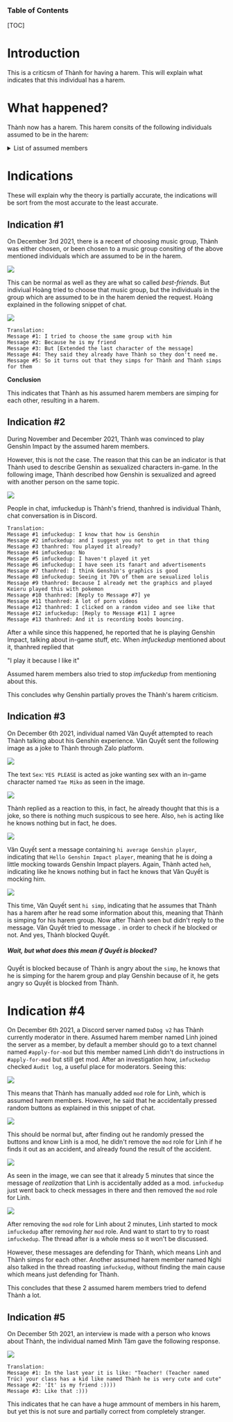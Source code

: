 <h3>Table of Contents</h3>

[TOC]

# Introduction
This is a criticsm of Thành for having a harem. This will explain what indicates that this individual has a harem.
# What happened?

Thành now has a harem. This harem consits of the following individuals assumed to be in the harem:
<details>
<summary>List of assumed members</summary>
<pre>
+ Linh
+ Nghi
+ Vy
</pre>
</details> 

# Indications
These will explain why the theory is partially accurate, the indications will be sort from the most accurate to the least accurate.
## Indication #1
On December 3rd 2021, there is a recent of choosing music group, Thành was either chosen, or been chosen to a music group consiting of the above mentioned individuals which are assumed to be in the harem.

![](/Images/ThanhHarem/musicGroup-indicattion.png)

This can be normal as well as they are what so called *best-friends*. But indiviual Hoàng tried to choose that music group, but the individuals in the group which are assumed to be in the harem denied the request. Hoàng explained in the following snippet of chat.

![](/Images/ThanhHarem/HoangSChat.jpg)

```
Translation:
Message #1: I tried to choose the same group with him
Message #2: Because he is my friend
Message #3: But [Extended the last character of the message]
Message #4: They said they already have Thành so they don't need me.
Message #5: So it turns out that they simps for Thành and Thành simps for them
```
**Conclusion**

This indicates that Thành as his assumed harem members are simping for each other, resulting in a harem.

## Indication #2
During November and December 2021, Thành was convinced to play Genshin Impact by the assumed harem members.

However, this is not the case. The reason that this can be an indicator is that Thành used to describe Genshin as sexualized characters in-game. In the following image, Thành described how Genshin is sexualized and agreed with another person on the same topic.

![](/Images/ThanhHarem/ThanhDescribingGenshin.png)

People in chat, imfuckedup is Thành's friend, thanhred is individual Thành, chat conversation is in Discord.
```
Translation:
Message #1 imfuckedup: I know that how is Genshin
Message #2 imfuckedup: and I suggest you not to get in that thing
Message #3 thanhred: You played it already? 
Message #4 imfuckedup: No
Message #5 imfuckedup: I haven't played it yet
Message #6 imfuckedup: I have seen its fanart and advertisements
Message #7 thanhred: I think Genshin's graphics is good
Message #8 imfuckedup: Seeing it 70% of them are sexualized lolis
Message #9 thanhred: Because I already met the graphics and played Keieru played this with pokemon
Message #10 thanhred: [Reply to Message #7] ye
Message #11 thanhred: A lot of porn videos
Message #12 thanhred: I clicked on a random video and see like that
Message #12 imfuckedup: [Reply to Message #11] I agree
Message #13 thanhred: And it is recording boobs bouncing.
```

After a while since this happened, he reported that he is playing Genshin Impact, talking about in-game stuff, etc. When *imfuckedup* mentioned about it, thanhred replied that

"I play it because I like it"

Assumed harem members also tried to stop *imfuckedup* from mentioning about this.

This concludes why Genshin partially proves the Thành's harem criticism.

## Indication #3
On December 6th 2021, individual named Văn Quyết attempted to reach Thành talking about his Genshin experience. Văn Quyết sent the following image as a joke to Thành through Zalo platform.

![](/Images/ThanhHarem/BlockedChat/sentimage.jpg)

The text `Sex`: `YES PLEASE` is acted as joke wanting sex with an in-game character named `Yae Miko` as seen in the image.

![](/Images/ThanhHarem/BlockedChat/sent-text-sex-joke.png)

Thành replied as a reaction to this, in fact, he already thought that this is a joke, so there is nothing much suspicous to see here. Also, `heh` is acting like he knows nothing but in fact, he does.

![](/Images/ThanhHarem/BlockedChat/average-genshin-impact-player.jpg)

Văn Quyết sent a message containing `hi average Genshin player`, indicating that `Hello Genshin Impact player`, meaning that he is doing a little mocking towards Genshin Impact players. Again, Thành acted `heh`, indicating like he knows nothing but in fact he knows that Văn Quyết is mocking him.

![](/Images/ThanhHarem/BlockedChat/blocked-lol.jpg)

This time, Văn Quyết sent `hi simp`, indicating that he assumes that Thành has a harem after he read some information about this, meaning that Thành is simping for his harem group. Now after Thành seen but didn't reply to the message. Văn Quyết tried to message `.` in order to check if he blocked or not. And yes, Thành blocked Quyết. 

<h5>Wait, but what does this mean if Quyết is blocked?</h5>

Quyết is blocked because of Thành is angry about the `simp`, he knows that he is simping for the harem group and play Genshin because of it, he gets angry so Quyết is blocked from Thành.

# Indication #4
On December 6th 2021, a Discord server named `DaDog v2` has Thành currently moderator in there. Assumed harem member named Linh joined the server as a member, by default a member should go to a text channel named `#apply-for-mod` but this member named Linh didn't do instructions in `#apply-for-mod` but still get mod. After an investigation how, `imfuckedup` checked `Audit log`, a useful place for moderators. Seeing this:

![](/Images/ThanhHarem/BlockedChat/audit-log-mod.png)

This means that Thành has manually added `mod` role for Linh, which is assumed harem members. However, he said that he accidentally pressed random buttons as explained in this snippet of chat.

![](/Images/ThanhHarem/BlockedChat/whyamiamod.png)

This should be normal but, after finding out he randomly pressed the buttons and know Linh is a mod, he didn't remove the `mod` role for Linh if he finds it out as an accident, and already found the result of the accident.

![](/Images/ThanhHarem/BlockedChat/audit-log-no-realization.png)

As seen in the image, we can see that it already 5 minutes that since the message of *realization* that Linh is accidentally added as a mod. `imfuckedup` just went back to check messages in there and then removed the `mod` role for Linh.

![](/Images/ThanhHarem/BlockedChat/near-to-get-roasted-mocking-mod.png)

After removing the `mod` role for Linh about 2 minutes, Linh started to mock `imfuckedup` after removing *her* `mod` role. And want to start to try to roast `imfuckedup`. The thread after is a whole mess so it won't be discussed.

However, these messages are defending for Thành, which means Linh and Thành simps for each other. Another assumed harem member named Nghi also talked in the thread roasting `imfuckedup`, without finding the main cause which means just defending for Thành.

This concludes that these 2 assumed harem members tried to defend Thành a lot.

## Indication #5
On December 5th 2021, an interview is made with a person who knows about Thành, the individual named Minh Tâm gave the following response.

![](/Images/ThanhHarem/InterviewDiscord.png)

```
Translation:
Message #1: In the last year it is like: "Teacher! (Teacher named Trúc) your class has a kid like named Thành he is very cute and cute"
Message #2: 'It' is my friend :))))
Message #3: Like that :)))
```

This indicates that he can have a huge ammount of members in his harem, but yet this is not sure and partially correct from completely stranger.

